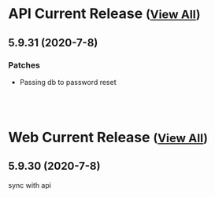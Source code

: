 
# API Current Release <small>([View All](/API.md))</small>
## 5.9.31 (2020-7-8)
### Patches 

- Passing db to password reset

<br><br>
# Web Current Release <small>([View All](/Web.md))</small>
## 5.9.30 (2020-7-8)
sync with api

  